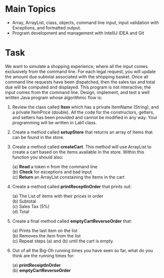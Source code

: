 # Main Topics
- Array, ArrayList, class, objects, command line input, input validation with Exceptions, and formatted output.
- Program development and management with IntelliJ IDEA and Git

# Task
We want to simulate a shopping experience, where all the input comes exclusively from the command line. For each legal request, you will update the amount due subtotal associated with the shopping basket. Once all command line requests have been dispatched, then the sales tax and total due will be computed and displayed. This program is not interactive; the input comes from the command line. Design, implement, and test a well written Java program whose algorithmic flow is:

1. Review the class called **Item** which has a private ItemName (String), and a private ItemPrice (double). All the code for the constructors, getters, and setters has been provided and cannot be modified in any way. Your programming will be written in Lab1 class.

2. Create a method called **setupStore** that returns an array of Items that can be found in the store.

3. Create a method called **createCart**. This method will use ArrayList to create a cart based on the items available in the store. Within this function you should also:
   
    (a) **Read** a token n from the command line\
    (b) **Check** for exceptions and bad input\
    (c) **Return** an ArrayList constaining the items in the cart

4. Create a method called **printReceptInOrder** that prints out:

    (a) The List of items with their prices in order\
    (b) Subtotal\
    (c) Sales Tax (5%)\
    (d) Total

5. Create a final method called **emptyCartReverseOrder** that:
   
    (a) Prints the last item on the list\
    (b) Removes the item from the list\
    (c) Repeat steps (a) and (b) until the cart is empty.

6. Out of all the Big-Oh running times you have seen so far, what do you
think are the running times for:

    (a) **printReceiptInOrder**\
    (b) **emptyCartReverseOrder**
